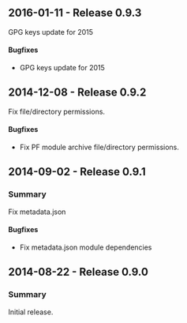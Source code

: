 ## 2016-01-11 - Release 0.9.3

GPG keys update for 2015

#### Bugfixes

- GPG keys update for 2015

## 2014-12-08 - Release 0.9.2

Fix file/directory permissions.

#### Bugfixes

- Fix PF module archive file/directory permissions.

## 2014-09-02 - Release 0.9.1

### Summary

Fix metadata.json

#### Bugfixes

- Fix metadata.json module dependencies

## 2014-08-22 - Release 0.9.0

### Summary

Initial release.
